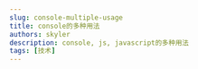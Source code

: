 ```yaml
---
slug: console-multiple-usage
title: console的多种用法
authors: skyler
description: console, js, javascript的多种用法
tags: [技术]
---
```


